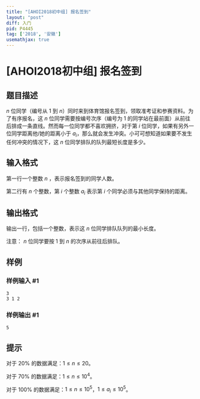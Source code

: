 ```yaml
---
title: "[AHOI2018初中组] 报名签到"
layout: "post"
diff: 入门
pid: P4445
tag: ['2018', '安徽']
usemathjax: true
---
```


# [AHOI2018初中组] 报名签到
## 题目描述

$n$ 位同学（编号从 $1$ 到 $n$）同时来到体育馆报名签到，领取准考证和参赛资料。为了有序报名，这 $n$ 位同学需要按编号次序（编号为 $1$ 的同学站在最前面）从前往后排成一条直线。然而每一位同学都不喜欢拥挤，对于第 $i$ 位同学，如果有另外一位同学距离他/她的距离小于 $a_i$，那么就会发生冲突。小可可想知道如果要不发生任何冲突的情况下，这 $n$ 位同学排队的队列最短长度是多少。
## 输入格式

第一行一个整数 $n$ ，表示报名签到的同学人数。

第二行有 $n$ 个整数，第 $i$ 个整数 $a_i$ 表示第 $i$ 个同学必须与其他同学保持的距离。
## 输出格式

输出一行，包括一个整数，表示这 $n$ 位同学排队队列的最小长度。

注意： $n$ 位同学要按 $1$ 到 $n$ 的次序从前往后排队。
## 样例

### 样例输入 #1
```
3
3 1 2
```
### 样例输出 #1
```
5
```
## 提示

对于 $20\%$ 的数据满足：$1\le n\le 20$。

对于 $70\%$ 的数据满足：$1\le n\le 10^4$。

对于 $100\%$ 的数据满足：$1\le n\le 10^5$，$1\le a_i\le 10^5$。
